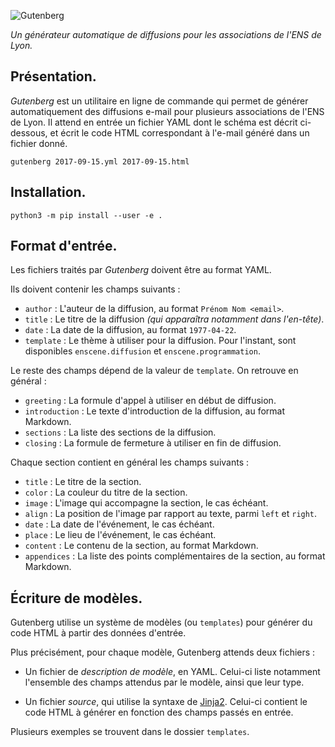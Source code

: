 ![Gutenberg](http://amaia.at/gutenberg.png)

*Un générateur automatique de diffusions pour les associations de l'ENS de Lyon.*


## Présentation.

*Gutenberg* est un utilitaire en ligne de commande qui permet de générer automatiquement des diffusions e-mail pour plusieurs associations de l'ENS de Lyon. Il attend en entrée un fichier YAML dont le schéma est décrit ci-dessous, et écrit le code HTML correspondant à l'e-mail généré dans un fichier donné.

```
gutenberg 2017-09-15.yml 2017-09-15.html
```


## Installation.

```
python3 -m pip install --user -e .
```


## Format d'entrée.

Les fichiers traités par *Gutenberg* doivent être au format YAML.

Ils doivent contenir les champs suivants :
- `author` : L'auteur de la diffusion, au format `Prénom Nom <email>`.
- `title` : Le titre de la diffusion *(qui apparaîtra notamment dans l'en-tête)*.
- `date` : La date de la diffusion, au format `1977-04-22`.
- `template` : Le thème à utiliser pour la diffusion.
  Pour l'instant, sont disponibles `enscene.diffusion` et `enscene.programmation`.

Le reste des champs dépend de la valeur de `template`. On retrouve en général :
- `greeting` : La formule d'appel à utiliser en début de diffusion.
- `introduction` : Le texte d'introduction de la diffusion, au format Markdown.
- `sections` : La liste des sections de la diffusion.
- `closing` : La formule de fermeture à utiliser en fin de diffusion.

Chaque section contient en général les champs suivants :
- `title` : Le titre de la section.
- `color` : La couleur du titre de la section.
- `image` : L'image qui accompagne la section, le cas échéant.
- `align` : La position de l'image par rapport au texte, parmi `left` et `right`.
- `date` : La date de l'événement, le cas échéant.
- `place` : Le lieu de l'événement, le cas échéant.
- `content` : Le contenu de la section, au format Markdown.
- `appendices` : La liste des points complémentaires de la section, au format Markdown.


## Écriture de modèles.

Gutenberg utilise un système de modèles (ou `templates`) pour générer du code HTML à partir des données d'entrée.

Plus précisément, pour chaque modèle, Gutenberg attends deux fichiers :
- Un fichier de *description de modèle*, en YAML.
  Celui-ci liste notamment l'ensemble des champs attendus par le modèle, ainsi que leur type.

- Un fichier *source*, qui utilise la syntaxe de [Jinja2](http://jinja.pocoo.org/docs/2.10/).
  Celui-ci contient le code HTML à générer en fonction des champs passés en entrée.

Plusieurs exemples se trouvent dans le dossier `templates`.
